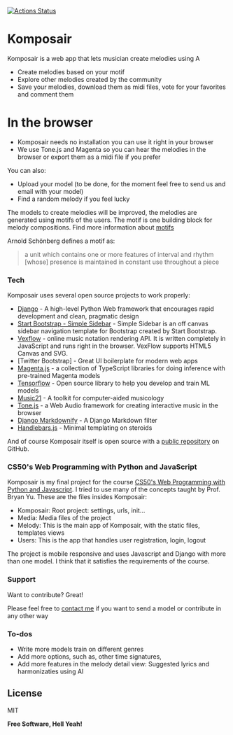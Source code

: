 [![Actions Status](https://github.com/juancopi81/komposair/workflows/Komposair%20CI-CD/badge.svg)](https://github.com/juancopi81/komposair/actions)

# Komposair

Komposair is a web app that lets musician create melodies using A

  - Create melodies based on your motif
  - Explore other melodies created by the community
  - Save your melodies, download them as midi files, vote for your favorites and comment them

# In the browser

  - Komposair needs no installation you can use it right in your browser
  - We use Tone.js and Magenta so you can hear the melodies in the browser or export them as a midi file if you prefer


You can also:
  - Upload your model (to be done, for the moment feel free to send us and email with your model)
  - Find a random melody if you feel lucky

The models to create melodies will be improved, the melodies are generated using motifs of the users. The motif is one building block for melody compositions. Find more information about [motifs](https://en.wikipedia.org/wiki/Motif_(music))

Arnold Schönberg defines a motif as:

> a unit which contains one or more 
> features of interval and rhythm [whose] presence 
> is maintained in constant use throughout a piece

### Tech

Komposair uses several open source projects to work properly:

* [Django](https://www.djangoproject.com/) - A high-level Python Web framework that encourages rapid development and clean, pragmatic design
* [Start Bootstrap - Simple Sidebar](https://github.com/StartBootstrap/startbootstrap-simple-sidebar/) - Simple Sidebar is an off canvas sidebar navigation template for Bootstrap created by Start Bootstrap.
* [Vexflow](https://www.vexflow.com/) - online music notation rendering API. It is written completely in JavaScript and runs right in the browser. VexFlow supports HTML5 Canvas and SVG.
* [Twitter Bootstrap] - Great UI boilerplate for modern web apps
* [Magenta.js](https://github.com/magenta/magenta-js) - a collection of TypeScript libraries for doing inference with pre-trained Magenta models
* [Tensorflow](https://www.tensorflow.org/) - Open source library to help you develop and train ML models
* [Music21](http://web.mit.edu/music21/) - A toolkit for computer-aided musicology
* [Tone.js](https://tonejs.github.io/) - a Web Audio framework for creating interactive music in the browser
* [Django Markdownify](https://pypi.org/project/django-markdownify/) - A Django Markdown filter
* [Handlebars.js](https://handlebarsjs.com/) - Minimal templating on steroids

And of course Komposair itself is open source with a [public repository](https://github.com/juancopi81/komposair)
 on GitHub.

### CS50's Web Programming with Python and JavaScript

Komposair is my final project for the course [CS50's Web Programming with Python and Javascript](https://www.edx.org/es/course/cs50s-web-programming-with-python-and-javascript). I tried to use many of the concepts taught by Prof. Bryan Yu. These are the files insides Komposair:
  * Komposair: Root project: settings, urls, init...
  * Media: Media files of the project
  * Melody: This is the main app of Komposair, with the static files, templates views
  * Users: This is the app that handles user registration, login, logout

 The project is mobile responsive and uses Javascript and Django with more than one model. I think that it satisfies the requirements of the course.

### Support

Want to contribute? Great!

Please feel free to [contact me](https://twitter.com/juancopi81) if you want to send a model or contribute in any other way



### To-dos

 - Write more models train on different genres
 - Add more options, such as, other time signatures, 
 - Add more features in the melody detail view: Suggested lyrics and harmonizaties using AI

License
----

MIT


**Free Software, Hell Yeah!**
